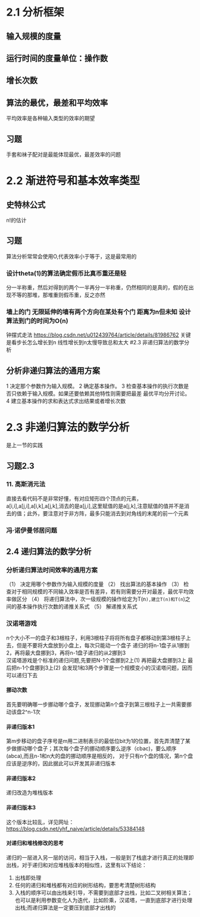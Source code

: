 # 2.1 分析框架
## 输入规模的度量
## 运行时间的度量单位：操作数 
## 增长次数
## 算法的最优，最差和平均效率
   平均效率是各种输入类型的效率的期望
## 习题
   手套和袜子配对是最能体现最优，最差效率的问题
# 2.2 渐进符号和基本效率类型
## 史特林公式
n!的估计
## 习题
算法分析常常会使用O,代表效率小于等于，这是最常用的
### 设计theta(1)的算法确定假币比真币重还是轻
分一半称重，然后对得到的两个一半再分一半称重，仍然相同的是真的，假的在出现不等的那堆，那堆重则假币重，反之亦然
### 墙上的门 无限延伸的墙有两个方向在某处有个门 距离为n但未知 设计算法到门的时间为O(n)
钟摆式走法 https://blog.csdn.net/u012439764/article/details/81986762
关键是看步长怎么增长到n 线性增长到n太慢导致总和太大
#2.3 非递归算法的数学分析
## 分析非递归算法的通用方案
1 决定那个参数作为输入规模。 
2 确定基本操作。
3 检查基本操作的执行次数是否只依赖于输入规模。如果还要依赖其他特性则需要把最差 最优平均分开讨论。
4 建立基本操作的求和表达式求出结果或者增长次数
# 2.3 非递归算法的数学分析
是上一节的实践
## 习题2.3
### 11. 高斯消元法
直接去看代码不是非常好懂，有对应矩形四个顶点的元素，a[i,i],a[j,i],a[i,k],a[j,k],消去的是a[j,i],这里赋值的是a[j,k],注意赋值的值并不是消去的值；此外，要注意对于非方阵，最多只能消去到对角线的末尾的前一个元素
### 冯·诺伊曼邻居问题
## 2.4 递归算法的数学分析
### 分析递归算法时间效率的通用方案
（1） 决定用哪个参数作为输入规模的度量
（2） 找出算法的基本操作
（3） 检查对于相同规模的不同输入效率是否有差异，若有则需要分开对最差，最优平均效率做区分
（4） 将递归算法中，次一级规模的操作给定为T(n`),建立T(n)和T(n`)之间的基本操作执行次数的递推关系式
（5） 解递推关系式
### 汉诺塔游戏
n个大小不一的盘子和3根柱子，利用3根柱子将将所有盘子都移动到第3根柱子上去，但是不要将大盘放到小盘上，每次只能动一个盘子
递归的将n-1盘子从1挪到2，再将最大盘挪到3，再将n-1盘子递归的从2挪到3  
汉诺塔游戏是个标准的递归问题,先要把N-1个盘挪到2上(1) 再把最大盘挪到3上 最后把n-1个盘挪到3上(2) 会发现1和3两个步骤是一个规模变小的汉诺塔问题，因而可以递归下去
#### 挪动次数
首先要明确哪一步挪动哪个盘子，发现挪动第n个盘子到第三根柱子上一共需要挪动该盘2^n-1次
#### 非递归版本1
第m步移动的盘子序号是m用二进制表示的最低位bit为1的位置，首先弄清楚了某步做挪动哪个盘子；其次每个盘子的挪动顺序要么逆序（cbac)，要么顺序(abca),而且n-1和n大的盘的挪动顺序是相反的，
对于只有n个盘的情况，第n个盘应该是逆序的，因此据此可以开发其非递归版本
#### 非递归版本2
递归改造为堆栈版本
#### 非递归版本3
这个版本比较乱，详见网址：https://blog.csdn.net/yhf_naive/article/details/53384148
#### 对递归和堆栈修改的思考
递归的一层进入另一层的访问，相当于入栈，一般是到了栈底才进行真正的处理即出栈，对于递归和对应堆栈版本的相似性，这里有以下结论：  
1. 出栈即处理
2. 任何的递归和堆栈都有对应的树形结构，要思考清楚树形结构
3. 入栈的顺序可以由出栈来引导，不需要到底部才出栈，比如二叉树相关算法；也可以是利用参数变化人为迭代，比如阶乘，汉诺塔，一直到底部才进行处理出栈;而递归算法是一定要压到底部才出栈的

